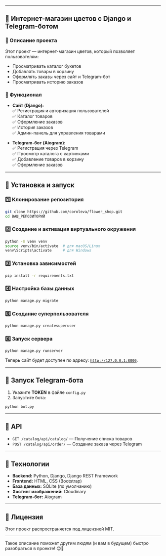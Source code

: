 
---

## 🌸 Интернет-магазин цветов с Django и Telegram-ботом

### 📌 Описание проекта
Этот проект — интернет-магазин цветов, который позволяет пользователям:  
- Просматривать каталог букетов  
- Добавлять товары в корзину  
- Оформлять заказы через сайт и Telegram-бот  
- Просматривать историю заказов  

### 🚀 Функционал
- **Сайт (Django):**  
  ✅ Регистрация и авторизация пользователей  
  ✅ Каталог товаров  
  ✅ Оформление заказов  
  ✅ История заказов  
  ✅ Админ-панель для управления товарами  

- **Telegram-бот (Aiogram):**  
  ✅ Регистрация через Telegram  
  ✅ Просмотр каталога с картинками  
  ✅ Добавление товаров в корзину  
  ✅ Оформление заказов  

---

## 🔧 Установка и запуск

### 1️⃣ **Клонирование репозитория**
```sh
git clone https://github.com/coroleva/flower_shop.git
cd ВАШ_РЕПОЗИТОРИЙ
```

### 2️⃣ **Создание и активация виртуального окружения**
```sh
python -m venv venv
source venv/bin/activate  # для macOS/Linux
venv\Scripts\activate     # для Windows
```

### 3️⃣ **Установка зависимостей**
```sh
pip install -r requirements.txt
```

### 4️⃣ **Настройка базы данных**
```sh
python manage.py migrate
```

### 5️⃣ **Создание суперпользователя**
```sh
python manage.py createsuperuser
```

### 6️⃣ **Запуск сервера**
```sh
python manage.py runserver
```
Теперь сайт будет доступен по адресу: [`http://127.0.0.1:8000`](http://127.0.0.1:8000).

---

## 🤖 Запуск Telegram-бота
1. Укажите **TOKEN** в файле `config.py`
2. Запустите бота:
```sh
python bot.py
```

---

## 🔗 API
- `GET /catalog/api/catalog/` — Получение списка товаров  
- `POST /catalog/api/order/` — Создание заказа через Telegram  

---

## 📌 Технологии
- **Backend:** Python, Django, Django REST Framework  
- **Frontend:** HTML, CSS (Bootstrap)  
- **База данных:** SQLite (по умолчанию)  
- **Хостинг изображений:** Cloudinary  
- **Telegram-бот:** Aiogram  

---

## 📄 Лицензия
Этот проект распространяется под лицензией MIT.

---

Такое описание поможет другим людям (и вам в будущем) быстро разобраться в проекте! 😊🚀
